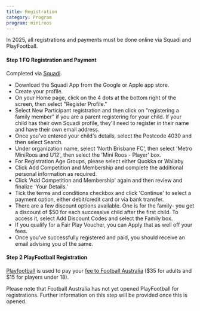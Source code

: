 ```yaml
---
title: Registration
category: Program
program: miniroos
---
```


In 2025, all registrations and payments must be done online via Squadi and PlayFootball.

#### Step 1 FQ Registration and Payment

Completed via [Squadi](https://registration.squadi.com/login).

- Download the Squadi App from the Google or Apple app store.
- Create your profile.
- On your Home page, click on the 4 dots at the bottom right of the screen, then select "Register Profile."
- Select New Participant registration and then click on "registering a family member" if you are a parent registering for your child. If your child has their own Squadi profile, they'll need to register in their name and have their own email address.
- Once you've entered your child's details, select the Postcode 4030 and then select Search.
- Under organization name, select ‘North Brisbane FC’, then select 'Metro MiniRoos and U12', then select the 'Mini Roos \- Player' box.
- For Registration Age Groups, please select either Quokka or Wallaby
- Click Add Competition and Membership and complete the additional personal information as required.
- Click 'Add Competition and Membership' again and then review and finalize 'Your Details.'
- Tick the terms and conditions checkbox and click 'Continue' to select a payment option, either debit/credit card or via bank transfer.
- There are a few discount options available. One is for the family- you get a discount of $50 for each successive child after the first child. To access it, select Add Discount Codes and select the Family box.
- If you qualify for a Fair Play Voucher, you can Apply that as well off your fees.
- Once you’ve successfully registered and paid, you should receive an email advising you of the same.

#### Step 2 PlayFootball Registration

[Playfootball](https://www.playfootball.com.au/) is used to pay your [fee to Football Australia](https://footballqueensland.com.au/wp-content/uploads/2024/11/49-24-FQ-Memo-2025-National-Registration-Fees.pdf) ($35 for adults and $15 for players under 18).

Please note that Football Australia has not yet opened PlayFootball for registrations. Further information on this step will be provided once this is opened.
